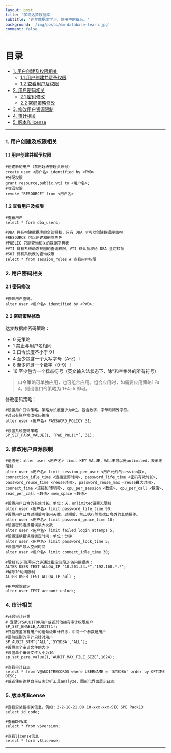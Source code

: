 ```yaml
---
layout: post
title: '学习达梦数据库'
subtitle: '达梦数据库学习、使用中的备忘。'
background: '/img/posts/dm-database-learn.jpg'
comment: false
---
```


# 目录

- [1. 用户创建及权限相关](#1)
    - [1.1 用户创建并赋予权限](#1.1)
    - [1.2 查看用户及权限](#1.2)
- [2. 用户密码相关](#2)
    - [2.1 密码修改](#2.1)
    - [2.2 密码策略修改](#2.2)
- [3. 修改用户资源限制](#3)
- [4. 审计相关](#4)
- [5. 版本和license](#5)

---

<h3 id="1">1. 用户创建及权限相关</h3>

<h4 id="1.1">1.1 用户创建并赋予权限</h4>

```shell
#创建新的用户（禁用超级管理员账号）
create user <用户名> identified by <PWD>
#分配权限
grant resource,public,vti to <用户名>;
#收回权限
revoke "RESOURCE" from <用户名>
```

<h4 id="1.2">1.2 查看用户及权限</h4>

```shell
#查看用户
select * form dba_users;

#DBA 拥有构建数据库的全部特权，只有 DBA 才可以创建数据库结构 
#RESOURCE 可以创建和删除角色 
#PUBLIC 只能查询相关的数据字典表 
#VTI 具有系统动态视图的查询权限，VTI 默认授权给 DBA 且可转授 
#SOI 具有系统表的查询权限 
select * from session_roles # 查看用户权限
```

<h3 id="2">2. 用户密码相关</h3>

<h4 id="2.1">2.1 密码修改</h4>

```shell
#修改用户密码。
alter user <用户名> identified by <PWD>;    
```

<h4 id="2.2">2.2 密码策略修改</h4>

达梦数据库密码策略：

- 0 无策略
- 1 禁止与用户名相同
- 2 口令长度不小于 9 l
- 4 至少包含一个大写字母（A-Z） l
- 8 至少包含一个数字（0-9） l
- 16 至少包含一个标点符号（英文输入法状态下，除“和空格外的所有符号）

> 口令策略可单独应用，也可组合应用。组合应用时，如需要应用策略1 和 4，则设置口令策略为 1+4=5 即可。

修改密码策略：

```shell
#设置用户口令策略。策略为长度至少为8位，包含数字、字母和特殊字符。
#对已有账户修改密码策略
alter user <用户名> PASSWORD_POLICY 31;

#设置系统密码策略
SP_SET_PARA_VALUE(1, ‘PWD_POLICY’, 31);
```

<h3 id="3">3. 修改用户资源限制</h3>

```shell
#语法是：alter user <用户名> limit KEY VALUE，VALUE可以是unlimited，表示无限制
alter user <用户名> limit session_per_user <用户允许的session数>, connection_idle_time <连接空闲时间>, password_life_time <密码有效时长>, password_reuse_time <reuse时间>, password_reuse_max <reuse最大时间>, connect_time <连接超时时间>, cpu_per_session <数值>, cpu_per_call <数值>, read_per_call <数值> mem_space <数值>

#设置用户口令的有效时长。单位：天，unlimited设置无限制
alter user <用户名> limit password_life_time 90;
#设置用户口令过期后可使用天数。过期后，禁止执行除修改口令外的其他操作。
alter user <用户名> limit password_grace_time 10;
#设置密码连接错误最大次数
alter user <用户名> limit failed_login_attemps 5;
#设置连续错误后锁定时间；单位：分钟
alter user <用户名> limit password_lock_time 5;
#设置用户最大空闲时间
alter user <用户名> limit connect_idle_time 30;

#限制TEST账号只允许通过指定网段IP访问数据库：
ALTER USER TEST ALLOW_IP "10.201.34.*","192.168.*.*";
#解除IP访问限制
ALTER USER TEST ALLOW_IP null ;

#用户解除锁定
alter user TEST account unlock;
```

<h3 id="4">4. 审计相关</h3>

```shell
#开启审计开关
# 登录SYSAUDITOR用户或者其他拥有审计权限用户
SP_SET_ENABLE_AUDIT(1); 
#开启覆盖所有用户的语句级审计日志，中间一个参数是用户
#语句级别的审计只针对用户
SP_AUDIT_STMT(‘ALL’,’SYSDBA’,’ALL’);
#设置单个审计文件的大小
#设置单个审计文件大小为1G
sp_set_para_value(1,‘AUDIT_MAX_FILE_SIZE’,1024);

#查看审计日志
select * from V@AUDITRECORDS where USERNAME = 'SYSDBA' order by OPTIME DESC;
#或者使用达梦自带日志分析工具analyze，图形化界面展示日志
```

<h3 id="5">5. 版本和license</h3>

```shell
#查看安装包相关信息，例如：2-2-18-21.08.10-xxx-xxx-SEC SPE Pack13
select id_code;

#查看DM版本
select * from v$version;

#查看license信息
select * form v$license;
```

---
